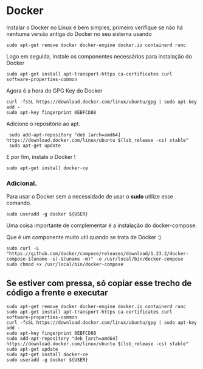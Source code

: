 # Docker

Instalar o Docker no Linux é bem simples, primeiro verifique se não há nenhuma versão antiga do Docker no seu sistema usando

```
sudo apt-get remove docker docker-engine docker.io containerd runc
```

Logo em seguida, instale os componentes necessários para instalação do Docker

```
sudo apt-get install apt-transport-https ca-certificates curl software-properties-common
```

Agora é a hora do GPG Key do Docker 

```
curl -fsSL https://download.docker.com/linux/ubuntu/gpg | sudo apt-key add -
sudo apt-key fingerprint 0EBFCD88
```



Adicione o repositório ao apt.

```
 sudo add-apt-repository "deb [arch=amd64] https://download.docker.com/linux/ubuntu $(lsb_release -cs) stable"
 sudo apt-get update
```

E por fim, instale o Docker ! 


```
sudo apt-get install docker-ce
```



### Adicional.

Para usar o Docker sem a necessidade de usar o **sudo** utilize esse comando.

```
sudo useradd -g docker ${USER}
```

Uma coisa importante de complementar é a instalação do docker-compose.

Que é um componente muito util quando se trata de Docker :) 

```
sudo curl -L "https://github.com/docker/compose/releases/download/1.23.2/docker-compose-$(uname -s)-$(uname -m)" -o /usr/local/bin/docker-compose
sudo chmod +x /usr/local/bin/docker-compose
```


## Se estiver com pressa, só copiar esse trecho de código a frente e executar 

```shell
sudo apt-get remove docker docker-engine docker.io containerd runc
sudo apt-get install apt-transport-https ca-certificates curl software-properties-common
curl -fsSL https://download.docker.com/linux/ubuntu/gpg | sudo apt-key add -
sudo apt-key fingerprint 0EBFCD88
sudo add-apt-repository "deb [arch=amd64] https://download.docker.com/linux/ubuntu $(lsb_release -cs) stable"
sudo apt-get update
sudo apt-get install docker-ce
sudo useradd -g docker ${USER}
```
